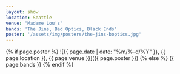 ```yaml
---
layout: show
location: Seattle
venue: "Madame Lou's"
bands: 'The Jins, Bad Optics, Black Ends'
poster: '/assets/img/posters/the-jins-boptics.jpg'
---
```


{% if page.poster %}
![{{ page.date | date: "%m/%-d/%Y" }}, {{ page.location }}, {{ page.venue }}]({{ page.poster }})
{% else %}
{{ page.bands }}
{% endif %}
